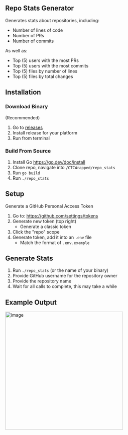 ## Repo Stats Generator
Generates stats about repositories, including:
- Number of lines of code
- Number of PRs
- Number of commits

As well as:
- Top (5) users with the most PRs
- Top (5) users with the most commits
- Top (5) files by number of lines
- Top (5) files by total changes

## Installation
### Download Binary 
(Recommended)
1. Go to [releases](https://github.com/theNatePi/CTCWrapped/releases/)
2. Install release for your platform
3. Run from terminal

### Build From Source
1. Install Go https://go.dev/doc/install
2. Clone repo, navigate into `/CTCWrapped/repo_stats`
3. Run `go build`
4. Run `./repo_stats`

## Setup
Generate a GitHub Personal Access Token
1. Go to: https://github.com/settings/tokens
2. Generate new token (top right)
    - Generate a classic token
3. Click the "repo" scope
4. Generate token, add it into an `.env` file
    - Match the format of `.env.example`

## Generate Stats
1. Run `./repo_stats` (or the name of your binary)
2. Provide GitHub username for the repository owner
3. Provide the repository name
4. Wait for all calls to complete, this may take a while

## Example Output
<img width="375" alt="image" src="https://github.com/user-attachments/assets/c811b50d-7e49-41ed-a7c4-92ecdd26f75d" />
